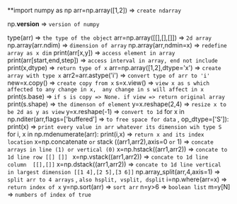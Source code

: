 **import numpy as np 
arr=np.array([1,2]) => `create ndarray`

np.__version__ => `version of numpy`

type(arr) =>  `the type of the object`
arr=np.array([[],[],[]]) =>  `2d array`
np.array(arr.ndim) =>  `dimension of array`
np.array(arr,ndmin=x) => `redefine array as x dim`
print(arr[x,y]) =>  `access element in array`
print(arr[start,end,step]) => `access interval in array, end not include`
print(x,dtype) => `return type of x`
arr=np.array([1,2],dtype='x') => `create array with type x`
arr2=arr.astype('i') => `convert type of arr to 'i'`
new=x.copy() => `create copy from x`
s=x.view() => `view x as s which affected to any change in x, 
		any change in s will affect in x`
print(s.base) => `if s is copy => None. if view => return original array`
print(s.shape) => `the dimenson of element`
y=x.reshape(2,4) => `resize x to be 2d as y as view`
y=x.reshape(-1) => `convert to 1d`
for x in np.nditer(arr,flags=['buffered'] => `to free space for data` , op_dtype=['S']):
	print(x) => `print every value in arr whatever its dimension wih type S`
for i, x in np.mdenumerate(arr):
	print(i,x) => `return x and its index location`
x=np.concatenate `or` stack ((arr1,arr2),axis=0 `or` 1)  => `concate arrays in line (1) or vertical (0)`
x=np.hstack((arr1,arr2)) => `concate to 1d line row [[] []] `
x=np.vstack((arr1,arr2)) => `concate to 1d line column  [[],[]]`
x=np.dstack((arr1,arr2)) => `concate to 1d line vertical in largest dimension [[1 4],[2 5],[3 6]]`
np.array_split(arr,4,axis=1) => `split arr to 4 arrays` , `also hsplit, vsplit, dsplit`
i=np.where(arr=x) => `return index of x`
y=np.sort(arr) => `sort arr`
n=y>6 =>  `boolean list`
m=y[N] => `numbers of index of true`

